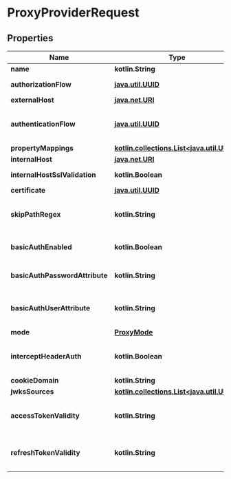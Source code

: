 
# ProxyProviderRequest

## Properties
Name | Type | Description | Notes
------------ | ------------- | ------------- | -------------
**name** | **kotlin.String** |  | 
**authorizationFlow** | [**java.util.UUID**](java.util.UUID.md) | Flow used when authorizing this provider. | 
**externalHost** | [**java.net.URI**](java.net.URI.md) |  | 
**authenticationFlow** | [**java.util.UUID**](java.util.UUID.md) | Flow used for authentication when the associated application is accessed by an un-authenticated user. |  [optional]
**propertyMappings** | [**kotlin.collections.List&lt;java.util.UUID&gt;**](java.util.UUID.md) |  |  [optional]
**internalHost** | [**java.net.URI**](java.net.URI.md) |  |  [optional]
**internalHostSslValidation** | **kotlin.Boolean** | Validate SSL Certificates of upstream servers |  [optional]
**certificate** | [**java.util.UUID**](java.util.UUID.md) |  |  [optional]
**skipPathRegex** | **kotlin.String** | Regular expressions for which authentication is not required. Each new line is interpreted as a new Regular Expression. |  [optional]
**basicAuthEnabled** | **kotlin.Boolean** | Set a custom HTTP-Basic Authentication header based on values from authentik. |  [optional]
**basicAuthPasswordAttribute** | **kotlin.String** | User/Group Attribute used for the password part of the HTTP-Basic Header. |  [optional]
**basicAuthUserAttribute** | **kotlin.String** | User/Group Attribute used for the user part of the HTTP-Basic Header. If not set, the user&#39;s Email address is used. |  [optional]
**mode** | [**ProxyMode**](ProxyMode.md) |  |  [optional]
**interceptHeaderAuth** | **kotlin.Boolean** | When enabled, this provider will intercept the authorization header and authenticate requests based on its value. |  [optional]
**cookieDomain** | **kotlin.String** |  |  [optional]
**jwksSources** | [**kotlin.collections.List&lt;java.util.UUID&gt;**](java.util.UUID.md) |  |  [optional]
**accessTokenValidity** | **kotlin.String** | Tokens not valid on or after current time + this value (Format: hours&#x3D;1;minutes&#x3D;2;seconds&#x3D;3). |  [optional]
**refreshTokenValidity** | **kotlin.String** | Tokens not valid on or after current time + this value (Format: hours&#x3D;1;minutes&#x3D;2;seconds&#x3D;3). |  [optional]




